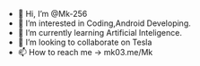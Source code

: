 - 👋 Hi, I’m @Mk-256
- 👀 I’m interested in Coding,Android Developing.
- 🌱 I’m currently learning Artificial Inteligence.
- 💞️ I’m looking to collaborate on Tesla
- 📫 How to reach me -> mk03.me/Mk

<!---
Mk-256/Mk-256 is a ✨ special ✨ repository because its `README.md` (this file) appears on your GitHub profile.
You can click the Preview link to take a look at your changes.
--->
